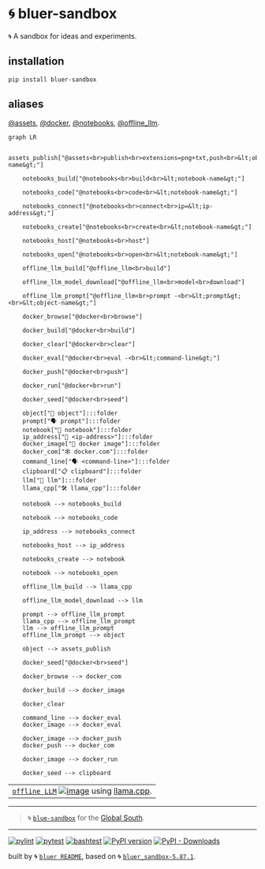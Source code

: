 # 🌀 bluer-sandbox

🌀 A sandbox for ideas and experiments.

## installation

```bash
pip install bluer-sandbox
```

## aliases

[@assets](./bluer_sandbox/docs/aliases/assets.md), 
[@docker](./bluer_sandbox/docs/aliases/docker.md), 
[@notebooks](./bluer_sandbox/docs/aliases/notebooks.md), 
[@offline_llm](./bluer_sandbox/docs/aliases/offline_llm.md).

```mermaid
graph LR

    assets_publish["@assets<br>publish<br>extensions=png+txt,push<br>&lt;object-name&gt;"]

    notebooks_build["@notebooks<br>build<br>&lt;notebook-name&gt;"]

    notebooks_code["@notebooks<br>code<br>&lt;notebook-name&gt;"]
    
    notebooks_connect["@notebooks<br>connect<br>ip=&lt;ip-address&gt;"]

    notebooks_create["@notebooks<br>create<br>&lt;notebook-name&gt;"]

    notebooks_host["@notebooks<br>host"]

    notebooks_open["@notebooks<br>open<br>&lt;notebook-name&gt;"]

    offline_llm_build["@offline_llm<br>build"]

    offline_llm_model_download["@offline_llm<br>model<br>download"]

    offline_llm_prompt["@offline_llm<br>prompt -<br>&lt;prompt&gt;<br>&lt;object-name&gt;"]

    docker_browse["@docker<br>browse"]

    docker_build["@docker<br>build"]

    docker_clear["@docker<br>clear"]

    docker_eval["@docker<br>eval -<br>&lt;command-line&gt;"]

    docker_push["@docker<br>push"]

    docker_run["@docker<br>run"]

    docker_seed["@docker<br>seed"]

    object["📂 object"]:::folder
    prompt["🗣️ prompt"]:::folder
    notebook["📘 notebook"]:::folder
    ip_address["🛜 <ip-address>"]:::folder
    docker_image["📂 docker image"]:::folder
    docker_com["🕸️ docker.com"]:::folder
    command_line["🗣️ <command-line>"]:::folder
    clipboard["📋 clipboard"]:::folder
    llm["🧠 llm"]:::folder
    llama_cpp["🛠️ llama_cpp"]:::folder

    notebook --> notebooks_build

    notebook --> notebooks_code

    ip_address --> notebooks_connect

    notebooks_host --> ip_address

    notebooks_create --> notebook

    notebook --> notebooks_open

    offline_llm_build --> llama_cpp

    offline_llm_model_download --> llm

    prompt --> offline_llm_prompt
    llama_cpp --> offline_llm_prompt
    llm --> offline_llm_prompt
    offline_llm_prompt --> object

    object --> assets_publish

    docker_seed["@docker<br>seed"]

    docker_browse --> docker_com

    docker_build --> docker_image

    docker_clear

    command_line --> docker_eval
    docker_image --> docker_eval

    docker_image --> docker_push 
    docker_push --> docker_com

    docker_image --> docker_run

    docker_seed --> clipboard
```

|   |
| --- |
| [`offline LLM`](./bluer_sandbox/docs/offline_llm.md) [![image](https://user-images.githubusercontent.com/1991296/230134379-7181e485-c521-4d23-a0d6-f7b3b61ba524.png)](./bluer_sandbox/docs/offline_llm.md) using [llama.cpp](https://github.com/ggerganov/llama.cpp). |

---

> 🌀 [`blue-sandbox`](https://github.com/kamangir/blue-sandbox) for the [Global South](https://github.com/kamangir/bluer-south).

---


[![pylint](https://github.com/kamangir/bluer-sandbox/actions/workflows/pylint.yml/badge.svg)](https://github.com/kamangir/bluer-sandbox/actions/workflows/pylint.yml) [![pytest](https://github.com/kamangir/bluer-sandbox/actions/workflows/pytest.yml/badge.svg)](https://github.com/kamangir/bluer-sandbox/actions/workflows/pytest.yml) [![bashtest](https://github.com/kamangir/bluer-sandbox/actions/workflows/bashtest.yml/badge.svg)](https://github.com/kamangir/bluer-sandbox/actions/workflows/bashtest.yml) [![PyPI version](https://img.shields.io/pypi/v/bluer-sandbox.svg)](https://pypi.org/project/bluer-sandbox/) [![PyPI - Downloads](https://img.shields.io/pypi/dd/bluer-sandbox)](https://pypistats.org/packages/bluer-sandbox)

built by 🌀 [`bluer README`](https://github.com/kamangir/bluer-objects/tree/main/bluer_objects/README), based on 🌀 [`bluer_sandbox-5.87.1`](https://github.com/kamangir/bluer-sandbox).
